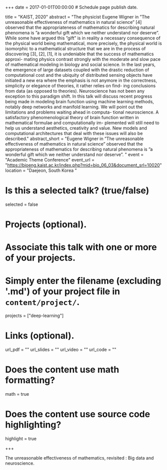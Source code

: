 +++
date = 2017-01-01T00:00:00  # Schedule page publish date.

title = "KAIST, 2020"
abstract = "The physicist Eugene Wigner in ”The unreasonable effectiveness of
mathematics in natural science” [4] observed that the appropriateness
of mathematics for describing natural phenomena is ”a wonderful gift
which we neither understand nor deserve”. While some have argued
this ”gift” is in reality a necessary consequence of the physical world
being mathematical, more precisely, the physical world is isomorphic
to a mathematical structure that we are in the process of discovering
[3], [2], [1], it is undeniable that the success of mathematics approxi-
mating physics contrast strongly with the moderate and slow pace of
mathematical modeling in biology and social science. In the last years,
the emergence of large datasets coupled with the drastic reduction of
computational cost and the ubiquity of distributed sensing objects
have initiated a new era where the emphasis is not anymore in the
correctness, simplicity or elegance of theories, it rather relies on find-
ing conclusions from data (as opposed to theories). Neuroscience has
not been any exception to this paradigm shift. In this talk will discuss
recent progress being made in modeling brain function using machine
learning methods, notably deep networks and manifold learning. We
will point out the limitations and problems waiting ahead in computa-
tional neuroscience. A satisfactory phenomenological theory of brain
function written in mathematical formulae and computationally im-
plemented will still need to help us understand aesthetics, creativity
and value. New models and computational architectures that deal
with these issues will also be described."
abstract_short = "Eugene Wigner in ”The unreasonable effectiveness of
mathematics in natural science” observed that the appropriateness
of mathematics for describing natural phenomena is ”a wonderful gift
which we neither understand nor deserve”. "
event = "Academic Theme Conference"
event_url = "https://bioeng.kaist.ac.kr/index.php?mid=bio_06_03&document_srl=10020"
location = "Daejeon, South Korea "

# Is this a selected talk? (true/false)
selected = false

# Projects (optional).
#   Associate this talk with one or more of your projects.
#   Simply enter the filename (excluding '.md') of your project file in `content/project/`.
projects = ["deep-learning"]

# Links (optional).
url_pdf = ""
url_slides = ""
url_video = ""
url_code = ""

# Does the content use math formatting?
math = true

# Does the content use source code highlighting?
highlight = true

+++

The unreasonable effectiveness of mathematics, revisited
: Big data and neuroscience.
